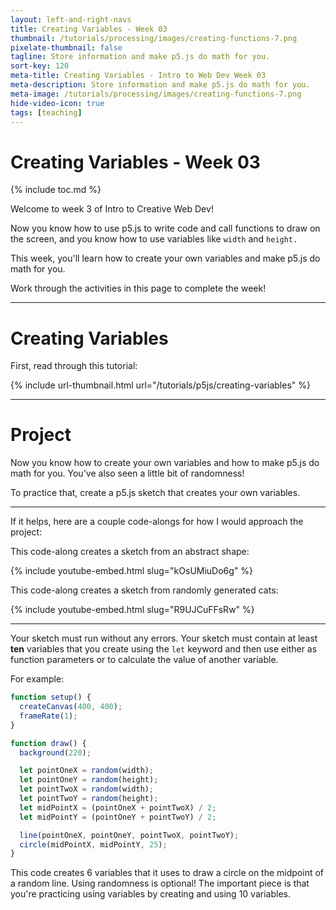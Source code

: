 ```yaml
---
layout: left-and-right-navs
title: Creating Variables - Week 03
thumbnail: /tutorials/processing/images/creating-functions-7.png
pixelate-thumbnail: false
tagline: Store information and make p5.js do math for you.
sort-key: 120
meta-title: Creating Variables - Intro to Web Dev Week 03
meta-description: Store information and make p5.js do math for you.
meta-image: /tutorials/processing/images/creating-functions-7.png
hide-video-icon: true
tags: [teaching]
---
```


# Creating Variables - Week 03

{% include toc.md %}

Welcome to week 3 of Intro to Creative Web Dev!

Now you know how to use p5.js to write code and call functions to draw on the screen, and you know how to use variables like `width` and `height.`

This week, you'll learn how to create your own variables and make p5.js do math for you.

Work through the activities in this page to complete the week!

---

# Creating Variables

First, read through this tutorial:

{% include url-thumbnail.html url="/tutorials/p5js/creating-variables" %}

---

# Project

Now you know how to create your own variables and how to make p5.js do math for you. You've also seen a little bit of randomness!

To practice that, create a p5.js sketch that creates your own variables.

---

If it helps, here are a couple code-alongs for how I would approach the project:

This code-along creates a sketch from an abstract shape:

{% include youtube-embed.html slug="kOsUMiuDo6g" %}

This code-along creates a sketch from randomly generated cats:

{% include youtube-embed.html slug="R9UJCuFFsRw" %}

---

Your sketch must run without any errors. Your sketch must contain at least **ten** variables that you create using the `let` keyword and then use either as function parameters or to calculate the value of another variable.

For example:

```javascript
function setup() {
  createCanvas(400, 400);
  frameRate(1);
}

function draw() {
  background(220);

  let pointOneX = random(width);
  let pointOneY = random(height);
  let pointTwoX = random(width);
  let pointTwoY = random(height);
  let midPointX = (pointOneX + pointTwoX) / 2;
  let midPointY = (pointOneY + pointTwoY) / 2;

  line(pointOneX, pointOneY, pointTwoX, pointTwoY);
  circle(midPointX, midPointY, 25);
}
```

This code creates 6 variables that it uses to draw a circle on the midpoint of a random line. Using randomness is optional! The important piece is that you're practicing using variables by creating and using 10 variables.

